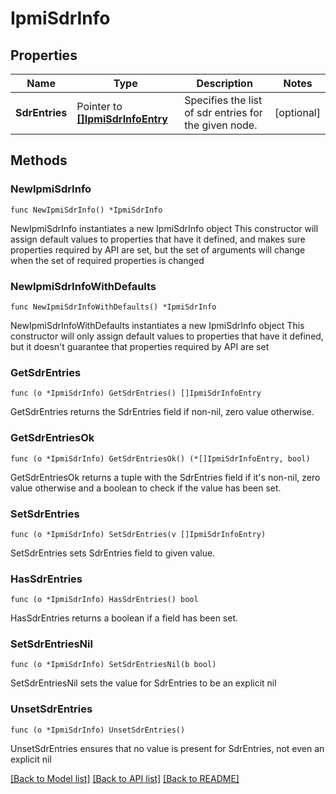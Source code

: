 # IpmiSdrInfo

## Properties

Name | Type | Description | Notes
------------ | ------------- | ------------- | -------------
**SdrEntries** | Pointer to [**[]IpmiSdrInfoEntry**](IpmiSdrInfoEntry.md) | Specifies the list of sdr entries for the given node. | [optional] 

## Methods

### NewIpmiSdrInfo

`func NewIpmiSdrInfo() *IpmiSdrInfo`

NewIpmiSdrInfo instantiates a new IpmiSdrInfo object
This constructor will assign default values to properties that have it defined,
and makes sure properties required by API are set, but the set of arguments
will change when the set of required properties is changed

### NewIpmiSdrInfoWithDefaults

`func NewIpmiSdrInfoWithDefaults() *IpmiSdrInfo`

NewIpmiSdrInfoWithDefaults instantiates a new IpmiSdrInfo object
This constructor will only assign default values to properties that have it defined,
but it doesn't guarantee that properties required by API are set

### GetSdrEntries

`func (o *IpmiSdrInfo) GetSdrEntries() []IpmiSdrInfoEntry`

GetSdrEntries returns the SdrEntries field if non-nil, zero value otherwise.

### GetSdrEntriesOk

`func (o *IpmiSdrInfo) GetSdrEntriesOk() (*[]IpmiSdrInfoEntry, bool)`

GetSdrEntriesOk returns a tuple with the SdrEntries field if it's non-nil, zero value otherwise
and a boolean to check if the value has been set.

### SetSdrEntries

`func (o *IpmiSdrInfo) SetSdrEntries(v []IpmiSdrInfoEntry)`

SetSdrEntries sets SdrEntries field to given value.

### HasSdrEntries

`func (o *IpmiSdrInfo) HasSdrEntries() bool`

HasSdrEntries returns a boolean if a field has been set.

### SetSdrEntriesNil

`func (o *IpmiSdrInfo) SetSdrEntriesNil(b bool)`

 SetSdrEntriesNil sets the value for SdrEntries to be an explicit nil

### UnsetSdrEntries
`func (o *IpmiSdrInfo) UnsetSdrEntries()`

UnsetSdrEntries ensures that no value is present for SdrEntries, not even an explicit nil

[[Back to Model list]](../README.md#documentation-for-models) [[Back to API list]](../README.md#documentation-for-api-endpoints) [[Back to README]](../README.md)


